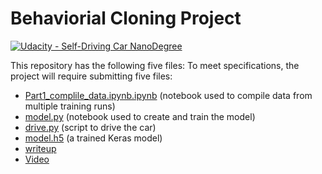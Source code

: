 # Behaviorial Cloning Project

[![Udacity - Self-Driving Car NanoDegree](https://s3.amazonaws.com/udacity-sdc/github/shield-carnd.svg)](http://www.udacity.com/drive)

This repository has the following five files:
To meet specifications, the project will require submitting five files: 
* [Part1_complile_data.ipynb.ipynb](Part1_complile_data.ipynb) (notebook used to compile data from multiple training runs)
* [model.py](model.py) (notebook used to create and train the model)
* [drive.py](drive.py) (script to drive the car)
* [model.h5](model.h5) (a trained Keras model)
* [writeup](writeup.md)
* [Video](https://youtu.be/aDX63ukqYHI)
